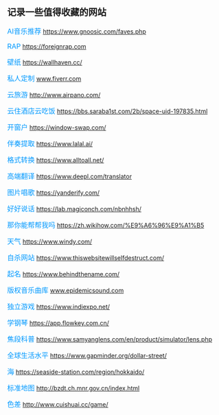 ## 记录一些值得收藏的网站

<font color=#0099ff  size=3>AI音乐推荐</font>    https://www.gnoosic.com/faves.php

<font color=#0099ff  size=3>RAP</font>    https://foreignrap.com

<font color=#0099ff  size=3>壁纸</font>    https://wallhaven.cc/

<font color=#0099ff  size=3>私人定制</font>    www.fiverr.com

<font color=#0099ff  size=3>云旅游</font>    http://www.airpano.com/

<font color=#0099ff  size=3>云住酒店云吃饭</font>    https://bbs.saraba1st.com/2b/space-uid-197835.html

<font color=#0099ff  size=3>开窗户</font>    https://window-swap.com/

<font color=#0099ff  size=3>伴奏提取</font>    https://www.lalal.ai/

<font color=#0099ff  size=3>格式转换</font>    https://www.alltoall.net/

<font color=#0099ff  size=3>高端翻译</font>    https://www.deepl.com/translator

<font color=#0099ff  size=3>图片唱歌</font>    https://yanderify.com/

<font color=#0099ff  size=3>好好说话</font>    https://lab.magiconch.com/nbnhhsh/

<font color=#0099ff  size=3>那你能帮帮我吗</font>    https://zh.wikihow.com/%E9%A6%96%E9%A1%B5

<font color=#0099ff  size=3>天气</font>    https://www.windy.com/

<font color=#0099ff  size=3>自杀网站</font>    https://www.thiswebsitewillselfdestruct.com/

<font color=#0099ff  size=3>起名</font>    https://www.behindthename.com/

<font color=#0099ff  size=3>版权音乐曲库</font>    www.epidemicsound.com

<font color=#0099ff  size=3>独立游戏</font>    https://www.indiexpo.net/

<font color=#0099ff  size=3>学钢琴</font>    https://app.flowkey.com.cn/

<font color=#0099ff  size=3>焦段科普</font>    https://www.samyanglens.com/en/product/simulator/lens.php

<font color=#0099ff  size=3>全球生活水平</font>    https://www.gapminder.org/dollar-street/

<font color=#0099ff  size=3>海</font>    https://seaside-station.com/region/hokkaido/

<font color=#0099ff  size=3>标准地图</font>    http://bzdt.ch.mnr.gov.cn/index.html

<font color=#0099ff  size=3>色差</font>    http://www.cuishuai.cc/game/
